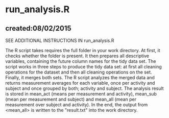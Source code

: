 run_analysis.R
========
created:08/02/2015
--------
SEE ADDITIONAL INSTRUCTIONS IN run_analysis.R

The R script takes requires the full <UCI HAR Dataset> folder in your work directory.
At first, it checks whether the folder is present.
It then prepares all descriptive variables, containing the future column names for the tidy data set.
The script works in three steps to produce the tidy data set: at first all cleaning operations for the <test> dataset and then all cleaning operations on the <train> set. Finally, it merges both sets.
The R script analyzes the merged data and returns measurement averages for each variable, once per activity and subject and once grouped by both; activity and subject.
The analysis result is stored in mean_act (means per measurement and activity), mean_sub (mean per measurement and subject) and mean_all (mean per measurement over subject and activity).
In the end, the output from <mean_all> is written to the "result.txt" into the work directory.
